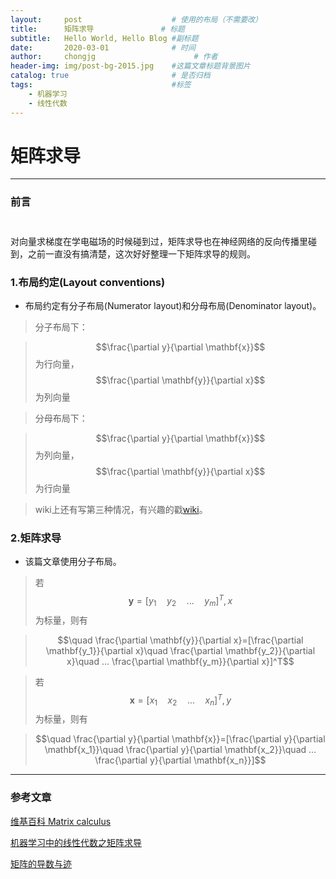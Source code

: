 ```yaml
---
layout:     post                    # 使用的布局（不需要改）
title:      矩阵求导               # 标题 
subtitle:   Hello World, Hello Blog #副标题
date:       2020-03-01              # 时间
author:     chongjg                      # 作者
header-img: img/post-bg-2015.jpg    #这篇文章标题背景图片
catalog: true                       # 是否归档
tags:                               #标签
    - 机器学习
    - 线性代数
---
```


# 矩阵求导

---

### 前言

$$\quad$$对向量求梯度在学电磁场的时候碰到过，矩阵求导也在神经网络的反向传播里碰到，之前一直没有搞清楚，这次好好整理一下矩阵求导的规则。

### 1.布局约定(Layout conventions)

* 布局约定有分子布局(Numerator layout)和分母布局(Denominator layout)。

>分子布局下：

>$$\frac{\partial y}{\partial \mathbf{x}}$$为行向量，$$\frac{\partial \mathbf{y}}{\partial x}$$为列向量

>分母布局下：

>$$\frac{\partial y}{\partial \mathbf{x}}$$为列向量，$$\frac{\partial \mathbf{y}}{\partial x}$$为行向量

>wiki上还有写第三种情况，有兴趣的戳[wiki][1]。

### 2.矩阵求导

* 该篇文章使用分子布局。

>若$$\mathbf{y}=[y_1\quad y_2\quad ...\quad y_m]^T,x$$为标量，则有

>$$\quad \frac{\partial \mathbf{y}}{\partial x}=[\frac{\partial \mathbf{y_1}}{\partial x}\quad \frac{\partial \mathbf{y_2}}{\partial x}\quad ... \frac{\partial \mathbf{y_m}}{\partial x}]^T$$

>若$$\mathbf{x}=[x_1\quad x_2\quad ...\quad x_n]^T,y$$为标量，则有

>$$\quad \frac{\partial y}{\partial \mathbf{x}}=[\frac{\partial y}{\partial \mathbf{x_1}}\quad \frac{\partial y}{\partial \mathbf{x_2}}\quad ... \frac{\partial y}{\partial \mathbf{x_n}}]$$


---




### 参考文章

[维基百科 Matrix calculus][1]

[机器学习中的线性代数之矩阵求导][2]

[矩阵的导数与迹][3]


  [1]: https://en.wikipedia.org/wiki/Matrix_calculus#Other_matrix_derivatives
  [2]: https://blog.csdn.net/u010976453/article/details/54381248
  [3]: https://www.cnblogs.com/crackpotisback/p/5545708.html

